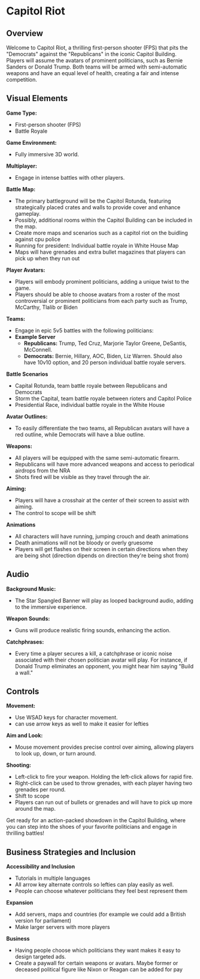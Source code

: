 # Capitol Riot

## Overview

Welcome to Capitol Riot, a thrilling first-person shooter (FPS) that pits the "Democrats" against the "Republicans" in the iconic Capitol Building. Players will assume the avatars of prominent politicians, such as Bernie Sanders or Donald Trump. Both teams will be armed with semi-automatic weapons and have an equal level of health, creating a fair and intense competition.

## Visual Elements

**Game Type:**
- First-person shooter (FPS)
- Battle Royale

**Game Environment:**
- Fully immersive 3D world.

**Multiplayer:**
- Engage in intense battles with other players.

**Battle Map:**
- The primary battleground will be the Capitol Rotunda, featuring strategically placed crates and walls to provide cover and enhance gameplay.
- Possibly, additional rooms within the Capitol Building can be included in the map.
- Create more maps and scenarios such as a capitol riot on the buidling against cpu police
- Running for president: Individual battle royale in White House Map
- Maps will have grenades and extra bullet magazines that players can pick up when they run out

**Player Avatars:**
- Players will embody prominent politicians, adding a unique twist to the game.
- Players should be able to choose avatars from a roster of the most controversial or prominent politicians from each party such as Trump, McCarthy, Tlalib or Biden

**Teams:**
- Engage in epic 5v5 battles with the following politicians:
- **Example Server**
  - **Republicans:** Trump, Ted Cruz, Marjorie Taylor Greene, DeSantis, McConnell.
  - **Democrats:** Bernie, Hillary, AOC, Biden, Liz Warren.
Should also have 10v10 option, and 20 person individual battle royale servers.

**Battle Scenarios**
- Capital Rotunda, team battle royale between Republicans and Democrats
- Storm the Capital, team battle royale between rioters and Capitol Police
- Presidential Race, individual battle royale in the White House 

**Avatar Outlines:**
- To easily differentiate the two teams, all Republican avatars will have a red outline, while Democrats will have a blue outline.

**Weapons:**
- All players will be equipped with the same semi-automatic firearm.
- Republicans will have more advanced weapons and access to periodical airdrops from the NRA
- Shots fired will be visible as they travel through the air.

**Aiming:**
- Players will have a crosshair at the center of their screen to assist with aiming.
- The control to scope will be shift

**Animations**
- All characters will have running, jumping crouch and death animations
- Death animations will not be bloody or overly gruesome
- Players will get flashes on their screen in certain directions when they are being shot (direction dipends on direction they're being shot from)

## Audio

**Background Music:**
- The Star Spangled Banner will play as looped background audio, adding to the immersive experience.

**Weapon Sounds:**
- Guns will produce realistic firing sounds, enhancing the action.

**Catchphrases:**
- Every time a player secures a kill, a catchphrase or iconic noise associated with their chosen politician avatar will play. For instance, if Donald Trump eliminates an opponent, you might hear him saying "Build a wall."

## Controls

**Movement:**
- Use WSAD keys for character movement.
- can use arrow keys as well to make it easier for lefties

**Aim and Look:**
- Mouse movement provides precise control over aiming, allowing players to look up, down, or turn around.

**Shooting:**
- Left-click to fire your weapon. Holding the left-click allows for rapid fire.
- Right-click can be used to throw grenades, with each player having two grenades per round.
- Shift to scope
- Players can run out of bullets or grenades and will have to pick up more around the map.

Get ready for an action-packed showdown in the Capitol Building, where you can step into the shoes of your favorite politicians and engage in thrilling battles!


## Business Strategies and Inclusion

**Accessibility and Inclusion**
- Tutorials in multiple languages
- All arrow key alternate controls so lefties can play easily as well.
- People can choose whatever politicians they feel best represent them

**Expansion**
- Add servers, maps and countries (for example we could add a British version for parliament)
- Make larger servers with more players

**Business**
- Having people choose which politicians they want makes it easy to design targeted ads.
- Create a paywall for certain weapons or avatars. Maybe former or deceased political figure like Nixon or Reagan can be added for pay


